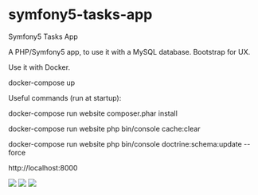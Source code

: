 # symfony5-tasks-app

Symfony5 Tasks App

A PHP/Symfony5 app, to use it with a MySQL database. Bootstrap for UX.

Use it with Docker.

docker-compose up

Useful commands (run at startup):

docker-compose run website composer.phar install

docker-compose run website php bin/console cache:clear

docker-compose run website php bin/console doctrine:schema:update --force

http://localhost:8000

<img src="https://i.imgur.com/dsYNeHe.png">
<img src="https://i.imgur.com/89c9TsA.png">
<img src="https://i.imgur.com/mGEEob1.png">
